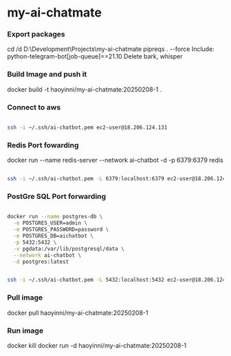 # my-ai-chatmate
### Export packages
cd /d D:\Development\Projects\my-ai-chatmate
pipreqs . --force
Include: python-telegram-bot[job-queue]==21.10
Delete bark, whisper
### Build Image and push it
docker build -t haoyinni/my-ai-chatmate:20250208-1 . 
### Connect to aws
```bash

ssh -i ~/.ssh/ai-chatbot.pem ec2-user@18.206.124.131
```

### Redis Port fowarding
docker run --name redis-server --network ai-chatbot -d -p 6379:6379 redis

```bash

ssh -i ~/.ssh/ai-chatbot.pem -L 6379:localhost:6379 ec2-user@18.206.124.131
```

### PostGre SQL Port forwarding
```bash

docker run --name postgres-db \
  -e POSTGRES_USER=admin \
  -e POSTGRES_PASSWORD=password \
  -e POSTGRES_DB=aichatbot \
  -p 5432:5432 \
  -v pgdata:/var/lib/postgresql/data \
  --network ai-chatbot \
  -d postgres:latest
```
```bash 

ssh -i ~/.ssh/ai-chatbot.pem -L 5432:localhost:5432 ec2-user@18.206.124.131
```

### Pull image
docker pull haoyinni/my-ai-chatmate:20250208-1
### Run image
docker kill <container-id>
docker run -d haoyinni/my-ai-chatmate:20250208-1
